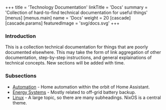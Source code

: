 +++
title = 'Technology Documentation'
linkTitle = 'Docs'
summary = 'Collection of hard-to-find technical documentation for useful things'
[menus]
  [menus.main]
    name = 'Docs'
    weight = 20
[cascade]
  [cascade.params]
    featuredImage = 'svg/docs.svg'
+++

### Introduction

This is a collection technical documentation for things that are poorly documented elsewhere.  This may take the form of link aggregation of other documentation, step-by-step instructions, and general explainations of technical concepts.  New sections will be added with time.

### Subsections

* [Automation](automation) - Home automation within the orbit of Home Assistant.
* [Energy Systems](energy-systems) - Mostly related to off-grid battery backup.
* [Linux](linux) - A large topic, so there are many subheadings.  NixOS is a central theme.
